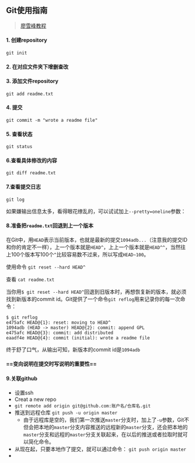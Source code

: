 ## Git使用指南

> [廖雪峰教程](https://www.liaoxuefeng.com/) 

#### 1. 创建repository

``git init``

#### 2. 在对应文件夹下增删查改

#### 3. 添加文件repository

``git add readme.txt``

#### 4. 提交

``git commit -m "wrote a readme file"``

#### 5. 查看状态

``git status``

#### 6.查看具体修改的内容

``git diff readme.txt``

#### 7.查看提交日志

``git log``

如果嫌输出信息太多，看得眼花缭乱的，可以试试加上`--pretty=oneline`参数： 

#### 8.准备把`readme.txt`回退到上一个版本 

在Git中，用`HEAD`表示当前版本，也就是最新的提交`1094adb...`（注意我的提交ID和你的肯定不一样），上一个版本就是`HEAD^`，上上一个版本就是`HEAD^^`，当然往上100个版本写100个`^`比较容易数不过来，所以写成`HEAD~100`。 

使用命令	``git reset --hard HEAD^``

查看   ``cat readme.txt``

当你用`$ git reset --hard HEAD^`回退到旧版本时，再想恢复新的版本，就必须找到新版本的commit id。Git提供了一个命令`git reflog`用来记录你的每一次命令：

```
$ git reflog
e475afc HEAD@{1}: reset: moving to HEAD^
1094adb (HEAD -> master) HEAD@{2}: commit: append GPL
e475afc HEAD@{3}: commit: add distributed
eaadf4e HEAD@{4}: commit (initial): wrote a readme file
```

终于舒了口气，从输出可知，新版本的commit id是`1094adb`

#### ==变向说明在提交时写说明的重要性==

#### 9.关联github

+ 设置ssh
+ Creat a new repo
+ ``git remote add origin git@github.com:账户名/仓库名.git``
+ 推送到远程仓库  ``git push -u origin master``
  + 由于远程库是空的，我们第一次推送`master`分支时，加上了`-u`参数，Git不但会把本地的`master`分支内容推送的远程新的`master`分支，还会把本地的`master`分支和远程的`master`分支关联起来，在以后的推送或者拉取时就可以简化命令。
+ 从现在起，只要本地作了提交，就可以通过命令： ``git push origin master``
+ 